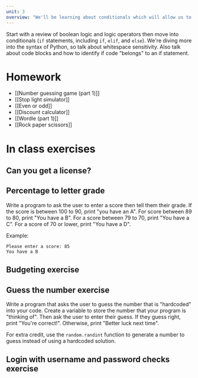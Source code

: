 ```yaml
---
unit: 3
overview: "We'll be learning about conditionals which will allow us to write programs that perform different actions depending on a set of conditions that you specify. We'll take this as a chance to review boolean operations."
---
```


Start with a review of boolean logic and logic operators then move into
conditionals (`if` statements, including `if`, `elif`, and `else`). We're
diving more into the syntax of Python, so talk about whitespace sensitivity.
Also talk about code blocks and how to identify if code "belongs" to an if
statement.

# Homework

- [[Number guessing game (part 1)]]
- [[Stop light simulator]]
- [[Even or odd]]
- [[Discount calculator]]
- [[Wordle (part 1)]]
- [[Rock paper scissors]]

# In class exercises

## Can you get a license?

## Percentage to letter grade

Write a program to ask the user to enter a score then tell them their grade. If
the score is between 100 to 90, print "you have an A". For score between 89 to
80, print "You have a B". For a score between 79 to 70, print "You have a C".
For a score of 70 or lower, print "You have a D".

Example:

```
Please enter a score: 85
You have a B
```

## Budgeting exercise

## Guess the number exercise

Write a program that asks the user to guess the number that is "hardcoded" into
your code. Create a variable to store the number that your program is "thinking
of". Then ask the user to enter their guess. If they guess right, print "You're
correct!". Otherwise, print "Better luck next time".

For extra credit, use the `random.randint` function to generate a number to
guess instead of using a hardcoded solution.

## Login with username and password checks exercise
